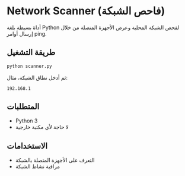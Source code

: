 # Network Scanner (فاحص الشبكة)

أداة بسيطة بلغة Python لفحص الشبكة المحلية وعرض الأجهزة المتصلة من خلال إرسال أوامر ping.

## طريقة التشغيل

```bash
python scanner.py
```

ثم أدخل نطاق الشبكة، مثال:
```
192.168.1
```

## المتطلبات

- Python 3
- لا حاجة لأي مكتبة خارجية

## الاستخدامات

- التعرف على الأجهزة المتصلة بالشبكة
- مراقبة نشاط الشبكة
